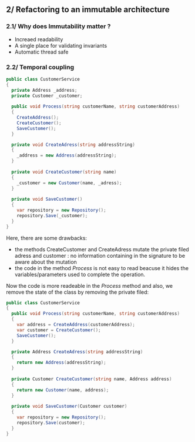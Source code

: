 ## 2/ Refactoring to an immutable architecture

### 2.1/ Why does Immutability matter ?

- Increaed readability  
- A single place for validating invariants  
- Automatic thread safe 

### 2.2/ Temporal coupling

```cs
public class CustomerService
{
  private Address _address;
  private Customer _customer;
  
  public void Process(string customerName, string customerAddress)
  {
    CreateAddress();
    CreateCustomer();
    SaveCustomer();
  }

  private void CreateAdress(string addressString)
  {
    _address = new Address(addressString);    
  }
  
  private void CreateCustomer(string name)
  {
    _customer = new Customer(name, _adress);
  }
  
  private void SaveCustomer()
  {
    var repository = new Repository();
    repository.Save(_customer);
  }
}
```

Here, there are some drawbacks:
- the methods CreateCustomer and CreateAdress mutate the private filed adress and customer : no information containing in the signature to be aware about the mutation
- the code in the method _Process_ is not easy to read beacuse it hides the variables/parameters used to complete the operation.  

Now the code is more readeable in the _Process_ method and also, we remove the state of the class by removing the private filed:

```cs
public class CustomerService
{  
  public void Process(string customerName, string customerAddress)
  {
    var address = CreateAddress(customerAddress);
    var customer = CreateCustomer();
    SaveCustomer();
  }

  private Address CreateAdress(string addressString)
  {
    return new Address(addressString);    
  }
  
  private Customer CreateCustomer(string name, Address address)
  {
    return new Customer(name, address);
  }
  
  private void SaveCustomer(Customer customer)
  {
    var repository = new Repository();
    repository.Save(customer);
  }
}
```

